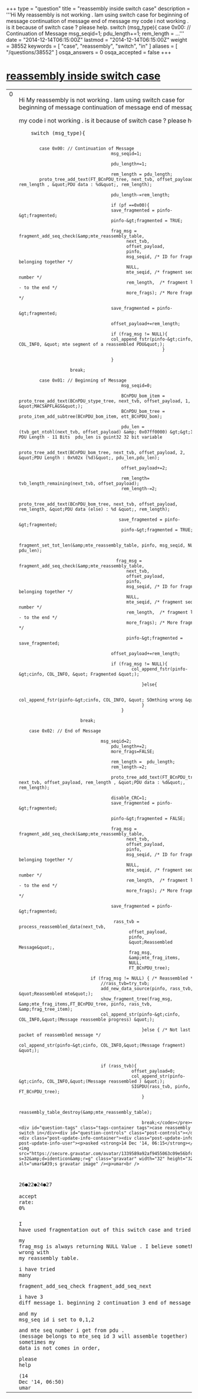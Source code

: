 +++
type = "question"
title = "reassembly inside switch case"
description = '''Hi  My reassembly is not working . Iam using switch case for  beginning of message  continuation of message  end of message  my code i not working . is it because of switch case ? please help.  switch (msg_type){   case 0x00: // Continuation of Message   msg_seqid=1;   pdu_length+=1;   rem_length = ...'''
date = "2014-12-14T06:15:00Z"
lastmod = "2014-12-14T06:15:00Z"
weight = 38552
keywords = [ "case", "reassembly", "switch", "in" ]
aliases = [ "/questions/38552" ]
osqa_answers = 0
osqa_accepted = false
+++

<div class="headNormal">

# [reassembly inside switch case](/questions/38552/reassembly-inside-switch-case)

</div>

<div id="main-body">

<div id="askform">

<table id="question-table" style="width:100%;"><colgroup><col style="width: 50%" /><col style="width: 50%" /></colgroup><tbody><tr class="odd"><td style="width: 30px; vertical-align: top"><div class="vote-buttons"><div id="post-38552-score" class="post-score" title="current number of votes">0</div><div id="favorite-count" class="favorite-count"></div></div></td><td><div id="item-right"><div class="question-body"><p>Hi My reassembly is not working . Iam using switch case for beginning of message continuation of message end of message</p><p>my code i not working . is it because of switch case ? please help.</p><pre><code>    switch (msg_type){

            case 0x00: // Continuation of Message 
                                        msg_seqid=1;

                                        pdu_length+=1;

                                        rem_length = pdu_length;
            proto_tree_add_text(FT_BCnPDU_tree, next_tvb, offset_payload, rem_length , &quot;PDU data : %d&quot;, rem_length);

                                        pdu_length-=rem_length;

                                        if (pf ==0x00){
                                        save_fragmented = pinfo-&gt;fragmented;    
                                        pinfo-&gt;fragmented = TRUE;

                                        frag_msg = fragment_add_seq_check(&amp;mte_reassembly_table,
                                              next_tvb,
                                              offset_payload,
                                              pinfo,
                                              msg_seqid, /* ID for fragments belonging together */
                                              NULL,
                                              mte_seqid, /* fragment sequence number */
                                              rem_length,  /* fragment length - to the end */
                                              more_frags); /* More fragments? */

                                        save_fragmented = pinfo-&gt;fragmented;

                                        offset_payload+=rem_length;

                                        if (frag_msg != NULL){
                                        col_append_fstr(pinfo-&gt;cinfo, COL_INFO, &quot; mte segment of a reassembled PDU&quot;);
                                                            }

                                        }

                        break;

            case 0x01: // Beginning of Message 
                                            msg_seqid=0;

                                            BCnPDU_bom_item = proto_tree_add_text(BCnPDU_stype_tree, next_tvb, offset_payload, 1, &quot;MACSAPFLAGS&quot;);
                                            BCnPDU_bom_tree = proto_item_add_subtree(BCnPDU_bom_item, ett_BCnPDU_bom);

                                            pdu_len = (tvb_get_ntohl(next_tvb, offset_payload) &amp; 0x07ff0000) &gt;&gt;16; // PDU Length - 11 Bits  pdu_len is guint32 32 bit variable

                                            proto_tree_add_text(BCnPDU_bom_tree, next_tvb, offset_payload, 2, &quot;PDU Length : 0x%02x (%d)&quot;, pdu_len,pdu_len);

                                            offset_payload+=2;

                                            rem_length=  tvb_length_remaining(next_tvb, offset_payload);
                                            rem_length-=2;

                                            proto_tree_add_text(BCnPDU_bom_tree, next_tvb, offset_payload, rem_length, &quot;PDU data (else) : %d &quot;, rem_length);

                                           save_fragmented = pinfo-&gt;fragmented;    
                                            pinfo-&gt;fragmented = TRUE;

                                            fragment_set_tot_len(&amp;mte_reassembly_table, pinfo, msg_seqid, NULL, pdu_len);

                                          frag_msg = fragment_add_seq_check(&amp;mte_reassembly_table,
                                              next_tvb,
                                              offset_payload,
                                              pinfo,
                                              msg_seqid, /* ID for fragments belonging together */
                                              NULL,
                                              mte_seqid, /* fragment sequence number */
                                              rem_length,  /* fragment length - to the end */
                                              more_frags); /* More fragments? */

                                              pinfo-&gt;fragmented = save_fragmented;

                                        offset_payload+=rem_length;

                                        if (frag_msg != NULL){                                      
                                                col_append_fstr(pinfo-&gt;cinfo, COL_INFO, &quot; Fragmented &quot;);

                                                    }else{

                                                        col_append_fstr(pinfo-&gt;cinfo, COL_INFO, &quot; SOmthing wrong &quot;);
                                                    }                       
                                            }

                            break;

        case 0x02: // End of Message

                                    msg_seqid=2;
                                        pdu_length+=2;
                                        more_frags=FALSE;

                                        rem_length =  pdu_length;
                                        rem_length-=2;

                                        proto_tree_add_text(FT_BCnPDU_tree, next_tvb, offset_payload, rem_length , &quot;PDU data : %d&quot;, rem_length);

                                        disable_CRC=1;
                                        save_fragmented = pinfo-&gt;fragmented;

                                        pinfo-&gt;fragmented = FALSE;

                                        frag_msg = fragment_add_seq_check(&amp;mte_reassembly_table,
                                              next_tvb,
                                              offset_payload,
                                              pinfo,
                                              msg_seqid, /* ID for fragments belonging together */
                                              NULL,
                                              mte_seqid, /* fragment sequence number */
                                              rem_length,  /* fragment length - to the end */
                                              more_frags); /* More fragments? */

                                        save_fragmented = pinfo-&gt;fragmented;

                                         rass_tvb = process_reassembled_data(next_tvb,
                                               offset_payload,
                                               pinfo,
                                               &quot;Reassembled Message&quot;,
                                               frag_msg,
                                               &amp;mte_frag_items,
                                               NULL,
                                               FT_BCnPDU_tree);

                                if (frag_msg != NULL) { /* Reassembled */
                                    //rass_tvb=try_tvb;
                                    add_new_data_source(pinfo, rass_tvb, &quot;Reassembled mte&quot;);
                                    show_fragment_tree(frag_msg, &amp;mte_frag_items,FT_BCnPDU_tree, pinfo, rass_tvb, &amp;frag_tree_item);
                                    col_append_str(pinfo-&gt;cinfo, COL_INFO,&quot;(Message reassemble progress) &quot;);

                                                    }else { /* Not last packet of reassembled message */
                                                            col_append_str(pinfo-&gt;cinfo, COL_INFO,&quot;(Message fragment) &quot;);
                                                                            }

                                    if (rass_tvb){
                                                offset_payload=0;
                                                col_append_str(pinfo-&gt;cinfo, COL_INFO,&quot;(Message reassembled ) &quot;);
                                                SIGPDU(rass_tvb, pinfo, FT_BCnPDU_tree);
                                                    }

                                                    reassembly_table_destroy(&amp;mte_reassembly_table);

                                                    break;</code></pre></div><div id="question-tags" class="tags-container tags">case reassembly switch in</div><div id="question-controls" class="post-controls"></div><div class="post-update-info-container"><div class="post-update-info post-update-info-user"><p>asked <strong>14 Dec '14, 06:15</strong></p><img src="https://secure.gravatar.com/avatar/1339589a92af9455063c09e56bfc6299?s=32&amp;d=identicon&amp;r=g" class="gravatar" width="32" height="32" alt="umar&#39;s gravatar image" /><p>umar<br />
<span class="score" title="26 reputation points">26</span><span title="22 badges"><span class="badge1">●</span><span class="badgecount">22</span></span><span title="24 badges"><span class="silver">●</span><span class="badgecount">24</span></span><span title="27 badges"><span class="bronze">●</span><span class="badgecount">27</span></span><br />
<span class="accept_rate" title="Rate of the user&#39;s accepted answers">accept rate:</span> <span title="umar has no accepted answers">0%</span></p></div></div><div id="comments-container-38552" class="comments-container"><span id="38554"></span><div id="comment-38554" class="comment"><div id="post-38554-score" class="comment-score"></div><div class="comment-text"><p>I have used fragmentation out of this switch case and tried</p><p>my frag_msg is always returning NULL Value . I believe something wrong with my reassembly table.</p><p>i have tried many</p><p>fragment_add_seq_check fragment_add_seq_next</p><p>i have 3 diff message 1. beginning 2 continuation 3 end of message</p><p>and my msg_seq id i set to 0,1,2</p><p>and mte seq number i get from pdu . (message belongs to mte_seq id 3 will assemble together) sometimes my data is not comes in order,</p><p>please help</p></div><div id="comment-38554-info" class="comment-info"><span class="comment-age">(14 Dec '14, 06:50)</span> umar</div></div></div><div id="comment-tools-38552" class="comment-tools"></div><div class="clear"></div><div id="comment-38552-form-container" class="comment-form-container"></div><div class="clear"></div></div></td></tr></tbody></table>

</div>

</div>


